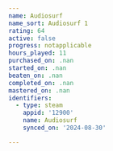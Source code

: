 ```yaml
---
name: Audiosurf
name_sort: Audiosurf 1
rating: 64
active: false
progress: notapplicable
hours_played: 11
purchased_on: .nan
started_on: .nan
beaten_on: .nan
completed_on: .nan
mastered_on: .nan
identifiers:
  - type: steam
    appid: '12900'
    name: Audiosurf
    synced_on: '2024-08-30'

---
```

